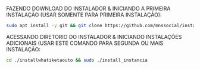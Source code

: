 FAZENDO DOWNLOAD DO INSTALADOR & INICIANDO A PRIMEIRA INSTALAÇÃO (USAR SOMENTE PARA PRIMEIRA INSTALAÇÃO):

```bash
sudo apt install -y git && git clone https://github.com/mnssocial/installwhatiketaouto.git && sudo chmod -R 777 installwhatiketaouto && cd installwhatiketaouto && sudo ./install_primaria
```

ACESSANDO DIRETORIO DO INSTALADOR & INICIANDO INSTALAÇÕES ADICIONAIS (USAR ESTE COMANDO PARA SEGUNDA OU MAIS INSTALAÇÃO:
```bash
cd ./installwhatiketaouto && sudo ./install_instancia
```

